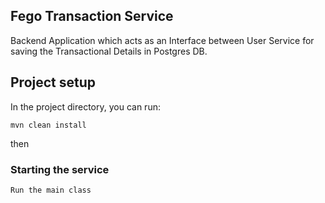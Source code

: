 ## Fego Transaction Service

Backend Application which acts as an Interface between User Service for saving the Transactional Details in Postgres DB.

## Project setup

In the project directory, you can run:

```
mvn clean install
```

then

### Starting the service

```
Run the main class
